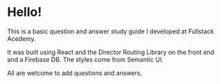 # Hello! 

This is a basic question and answer study guide I developed at Fullstack Acedemy. 

It was built using React and the Director Routing Library on the front end and a Firebase DB. The styles come from Semantic UI. 

All are welcome to add questions and answers. 

